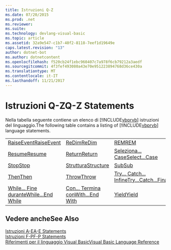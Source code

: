 ```yaml
---
title: Istruzioni Q-Z
ms.date: 07/20/2015
ms.prod: .net
ms.reviewer: 
ms.suite: 
ms.technology: devlang-visual-basic
ms.topic: article
ms.assetid: 32a9e547-c1b7-40f2-8118-7eef1d19649e
caps.latest.revision: "13"
author: dotnet-bot
ms.author: dotnetcontent
ms.openlocfilehash: f520cb24f1ebc960407c7a978f6cb79212a3aedf
ms.sourcegitcommit: 4f3fef493080a43e70e951223894768d36ce430a
ms.translationtype: MT
ms.contentlocale: it-IT
ms.lasthandoff: 11/21/2017
---
```

# <a name="q-z-statements"></a><span data-ttu-id="060d5-102">Istruzioni Q-Z</span><span class="sxs-lookup"><span data-stu-id="060d5-102">Q-Z Statements</span></span>
<span data-ttu-id="060d5-103">Nella tabella seguente contiene un elenco di [!INCLUDE[vbprvb](~/includes/vbprvb-md.md)] istruzioni del linguaggio.</span><span class="sxs-lookup"><span data-stu-id="060d5-103">The following table contains a listing of [!INCLUDE[vbprvb](~/includes/vbprvb-md.md)] language statements.</span></span>  
  
|||||  
|---|---|---|---|  
|[<span data-ttu-id="060d5-104">RaiseEvent</span><span class="sxs-lookup"><span data-stu-id="060d5-104">RaiseEvent</span></span>](../../../visual-basic/language-reference/statements/raiseevent-statement.md)|[<span data-ttu-id="060d5-105">ReDim</span><span class="sxs-lookup"><span data-stu-id="060d5-105">ReDim</span></span>](../../../visual-basic/language-reference/statements/redim-statement.md)|[<span data-ttu-id="060d5-106">REM</span><span class="sxs-lookup"><span data-stu-id="060d5-106">REM</span></span>](../../../visual-basic/language-reference/statements/rem-statement.md)|[<span data-ttu-id="060d5-107">RemoveHandler</span><span class="sxs-lookup"><span data-stu-id="060d5-107">RemoveHandler</span></span>](../../../visual-basic/language-reference/statements/removehandler-statement.md)|  
|[<span data-ttu-id="060d5-108">Resume</span><span class="sxs-lookup"><span data-stu-id="060d5-108">Resume</span></span>](../../../visual-basic/language-reference/statements/resume-statement.md)|[<span data-ttu-id="060d5-109">Return</span><span class="sxs-lookup"><span data-stu-id="060d5-109">Return</span></span>](../../../visual-basic/language-reference/statements/return-statement.md)|[<span data-ttu-id="060d5-110">Seleziona... Case</span><span class="sxs-lookup"><span data-stu-id="060d5-110">Select...Case</span></span>](../../../visual-basic/language-reference/statements/select-case-statement.md)|[<span data-ttu-id="060d5-111">Set</span><span class="sxs-lookup"><span data-stu-id="060d5-111">Set</span></span>](../../../visual-basic/language-reference/statements/set-statement.md)|  
|[<span data-ttu-id="060d5-112">Stop</span><span class="sxs-lookup"><span data-stu-id="060d5-112">Stop</span></span>](../../../visual-basic/language-reference/statements/stop-statement.md)|[<span data-ttu-id="060d5-113">Struttura</span><span class="sxs-lookup"><span data-stu-id="060d5-113">Structure</span></span>](../../../visual-basic/language-reference/statements/structure-statement.md)|[<span data-ttu-id="060d5-114">Sub</span><span class="sxs-lookup"><span data-stu-id="060d5-114">Sub</span></span>](../../../visual-basic/language-reference/statements/sub-statement.md)|[<span data-ttu-id="060d5-115">SyncLock</span><span class="sxs-lookup"><span data-stu-id="060d5-115">SyncLock</span></span>](../../../visual-basic/language-reference/statements/synclock-statement.md)|  
|[<span data-ttu-id="060d5-116">Then</span><span class="sxs-lookup"><span data-stu-id="060d5-116">Then</span></span>](../../../visual-basic/language-reference/statements/then-statement.md)|[<span data-ttu-id="060d5-117">Throw</span><span class="sxs-lookup"><span data-stu-id="060d5-117">Throw</span></span>](../../../visual-basic/language-reference/statements/throw-statement.md)|[<span data-ttu-id="060d5-118">Try... Catch... Infine</span><span class="sxs-lookup"><span data-stu-id="060d5-118">Try...Catch...Finally</span></span>](../../../visual-basic/language-reference/statements/try-catch-finally-statement.md)|[<span data-ttu-id="060d5-119">Using</span><span class="sxs-lookup"><span data-stu-id="060d5-119">Using</span></span>](../../../visual-basic/language-reference/statements/using-statement.md)|  
|[<span data-ttu-id="060d5-120">While... Fine durante</span><span class="sxs-lookup"><span data-stu-id="060d5-120">While...End While</span></span>](../../../visual-basic/language-reference/statements/while-end-while-statement.md)|[<span data-ttu-id="060d5-121">Con... Termina con</span><span class="sxs-lookup"><span data-stu-id="060d5-121">With...End With</span></span>](../../../visual-basic/language-reference/statements/with-end-with-statement.md)|[<span data-ttu-id="060d5-122">Yield</span><span class="sxs-lookup"><span data-stu-id="060d5-122">Yield</span></span>](../../../visual-basic/language-reference/statements/yield-statement.md)||  
  
## <a name="see-also"></a><span data-ttu-id="060d5-123">Vedere anche</span><span class="sxs-lookup"><span data-stu-id="060d5-123">See Also</span></span>  
 [<span data-ttu-id="060d5-124">Istruzioni A-E</span><span class="sxs-lookup"><span data-stu-id="060d5-124">A-E Statements</span></span>](../../../visual-basic/language-reference/statements/a-e-statements.md)  
 [<span data-ttu-id="060d5-125">Istruzioni F-P</span><span class="sxs-lookup"><span data-stu-id="060d5-125">F-P Statements</span></span>](../../../visual-basic/language-reference/statements/f-p-statements.md)  
 [<span data-ttu-id="060d5-126">Riferimenti per il linguaggio Visual Basic</span><span class="sxs-lookup"><span data-stu-id="060d5-126">Visual Basic Language Reference</span></span>](../../../visual-basic/language-reference/index.md)
